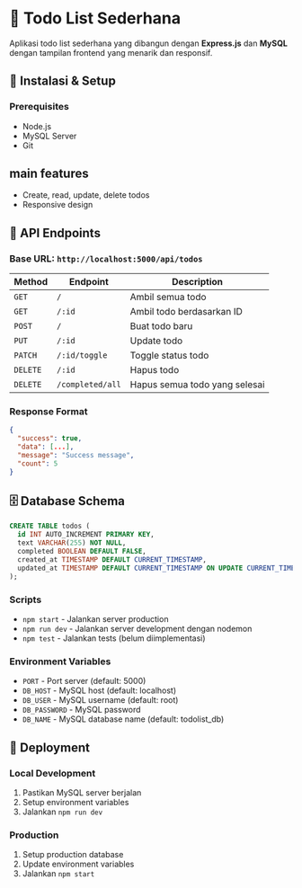 # 📝 Todo List Sederhana

Aplikasi todo list sederhana yang dibangun dengan **Express.js** dan **MySQL** dengan tampilan frontend yang menarik dan responsif.



## 🚀 Instalasi & Setup

### Prerequisites
- Node.js 
- MySQL Server
- Git

## main features
- Create, read, update, delete todos
- Responsive design

## 📡 API Endpoints

### Base URL: `http://localhost:5000/api/todos`

| Method | Endpoint | Description |
|--------|----------|-------------|
| `GET` | `/` | Ambil semua todo |
| `GET` | `/:id` | Ambil todo berdasarkan ID |
| `POST` | `/` | Buat todo baru |
| `PUT` | `/:id` | Update todo |
| `PATCH` | `/:id/toggle` | Toggle status todo |
| `DELETE` | `/:id` | Hapus todo |
| `DELETE` | `/completed/all` | Hapus semua todo yang selesai |

### Response Format
```json
{
  "success": true,
  "data": [...],
  "message": "Success message",
  "count": 5
}
```

## 🗄️ Database Schema

```sql
CREATE TABLE todos (
  id INT AUTO_INCREMENT PRIMARY KEY,
  text VARCHAR(255) NOT NULL,
  completed BOOLEAN DEFAULT FALSE,
  created_at TIMESTAMP DEFAULT CURRENT_TIMESTAMP,
  updated_at TIMESTAMP DEFAULT CURRENT_TIMESTAMP ON UPDATE CURRENT_TIMESTAMP
);
```


### Scripts
- `npm start` - Jalankan server production
- `npm run dev` - Jalankan server development dengan nodemon
- `npm test` - Jalankan tests (belum diimplementasi)

### Environment Variables
- `PORT` - Port server (default: 5000)
- `DB_HOST` - MySQL host (default: localhost)
- `DB_USER` - MySQL username (default: root)
- `DB_PASSWORD` - MySQL password
- `DB_NAME` - MySQL database name (default: todolist_db)

## 🚀 Deployment

### Local Development
1. Pastikan MySQL server berjalan
2. Setup environment variables
3. Jalankan `npm run dev`

### Production
1. Setup production database
2. Update environment variables
3. Jalankan `npm start`
